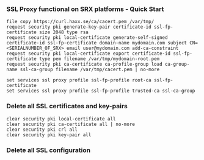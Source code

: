 ### SSL Proxy functional on SRX platforms - Quick Start
```
file copy https://curl.haxx.se/ca/cacert.pem /var/tmp/
request security pki generate-key-pair certificate-id ssl-fp-certificate size 2048 type rsa
request security pki local-certificate generate-self-signed certificate-id ssl-fp-certificate domain-name mydomain.com subject CN=<SERIALNUMBER_OF_SRX> email user@mydomain.com add-ca-constraint
request security pki local-certificate export certificate-id ssl-fp-certificate type pem filename /var/tmp/mydomain-root.pem
request security pki ca-certificate ca-profile-group load ca-group-name ssl-ca-group filename /var/tmp/cacert.pem | no-more 
```

```
set services ssl proxy profile ssl-fp-profile root-ca ssl-fp-certificate     
set services ssl proxy profile ssl-fp-profile trusted-ca ssl-ca-group         
```

### Delete all SSL certificates and key-pairs

```
clear security pki local-certificate all 
clear security pki ca-certificate all | no-more       
clear security pki crl all               
clear security pki key-pair all 
```

### Delete all SSL configuration
